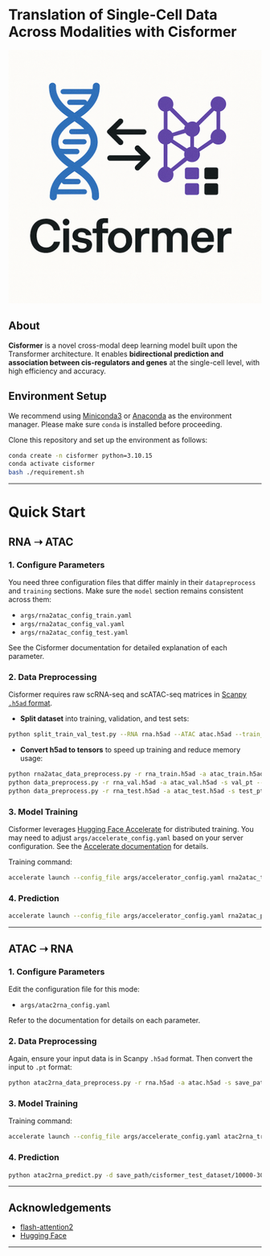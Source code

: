 # Translation of Single-Cell Data Across Modalities with **Cisformer**
![logo](figs/logo.png)

## About
**Cisformer** is a novel cross-modal deep learning model built upon the Transformer architecture. It enables **bidirectional prediction and association between cis-regulators and genes** at the single-cell level, with high efficiency and accuracy.

## Environment Setup
We recommend using [Miniconda3](https://www.anaconda.com/docs/getting-started/miniconda/main) or [Anaconda](https://www.anaconda.com/) as the environment manager. Please make sure `conda` is installed before proceeding.

Clone this repository and set up the environment as follows:
```bash
conda create -n cisformer python=3.10.15
conda activate cisformer
bash ./requirement.sh
```

---

# Quick Start

## RNA ➝ ATAC

### 1. Configure Parameters
You need three configuration files that differ mainly in their `datapreprocess` and `training` sections. Make sure the `model` section remains consistent across them:
- `args/rna2atac_config_train.yaml`
- `args/rna2atac_config_val.yaml`
- `args/rna2atac_config_test.yaml`

See the Cisformer documentation for detailed explanation of each parameter.

### 2. Data Preprocessing
Cisformer requires raw scRNA-seq and scATAC-seq matrices in [Scanpy `.h5ad` format](https://scanpy.readthedocs.io/en/stable/tutorials/index.html).

- **Split dataset** into training, validation, and test sets:
```bash
python split_train_val_test.py --RNA rna.h5ad --ATAC atac.h5ad --train_pct 0.7 --valid_pct 0.1
```

- **Convert h5ad to tensors** to speed up training and reduce memory usage:
```bash
python rna2atac_data_preprocess.py -r rna_train.h5ad -a atac_train.h5ad -s train_pt --dt train -n train --config rna2atac_config_train.yaml
python data_preprocess.py -r rna_val.h5ad -a atac_val.h5ad -s val_pt --dt val -n val --config rna2atac_config_val.yaml
python data_preprocess.py -r rna_test.h5ad -a atac_test.h5ad -s test_pt --dt test -n test --config rna2atac_config_test.yaml
```

### 3. Model Training
Cisformer leverages [Hugging Face Accelerate](https://huggingface.co/docs/accelerate/index) for distributed training. You may need to adjust `args/accelerate_config.yaml` based on your server configuration. See the [Accelerate documentation](https://huggingface.co/docs/accelerate/basic_tutorials/launch) for details.

Training command:
```bash
accelerate launch --config_file args/accelerator_config.yaml rna2atac_train.py --config_file rna2atac_config_train.yaml --train_data_dir train_pt --val_data_dir val_pt -s save -n rna2atac
```

### 4. Prediction
```bash
accelerate launch --config_file args/accelerator_config.yaml rna2atac_predict.py -d test_pt -l save/rna2atac/pytorch_model.bin --config_file rna2atac_config_test.yaml
```

---

## ATAC ➝ RNA

### 1. Configure Parameters
Edit the configuration file for this mode:
- `args/atac2rna_config.yaml`

Refer to the documentation for details on each parameter.

### 2. Data Preprocessing
Again, ensure your input data is in Scanpy `.h5ad` format. Then convert the input to `.pt` format:
```bash
python atac2rna_data_preprocess.py -r rna.h5ad -a atac.h5ad -s save_path -c args/atac2rna_config.yaml --atac2rna 
```

### 3. Model Training
Training command:
```bash
accelerate launch --config_file args/accelerate_config.yaml atac2rna_train.py -d save_path/cisformer_train_dataset -n atac2rna -c args/atac2rna_config.yaml
```

### 4. Prediction
```bash
python atac2rna_predict.py -d save_path/cisformer_test_dataset/10000-3000_0.pt -c args/atac2rna_config.yaml -l save/atac2rna/pytorch_model.bin -n predicted_rna
```

---

## Acknowledgements
- [flash-attention2](https://github.com/Dao-AILab/flash-attention)
- [Hugging Face](https://huggingface.co/)

---